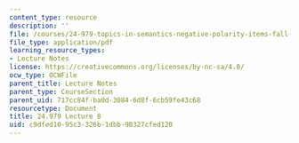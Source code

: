 ```yaml
---
content_type: resource
description: ''
file: /courses/24-979-topics-in-semantics-negative-polarity-items-fall-2018/c9dfed1095c3326b1dbb90327cfed120_MIT24_979F18_lec8.pdf
file_type: application/pdf
learning_resource_types:
- Lecture Notes
license: https://creativecommons.org/licenses/by-nc-sa/4.0/
ocw_type: OCWFile
parent_title: Lecture Notes
parent_type: CourseSection
parent_uid: 717cc84f-ba0d-3084-6d8f-6cb59fe43c68
resourcetype: Document
title: 24.979 Lecture 8
uid: c9dfed10-95c3-326b-1dbb-90327cfed120
---
```

